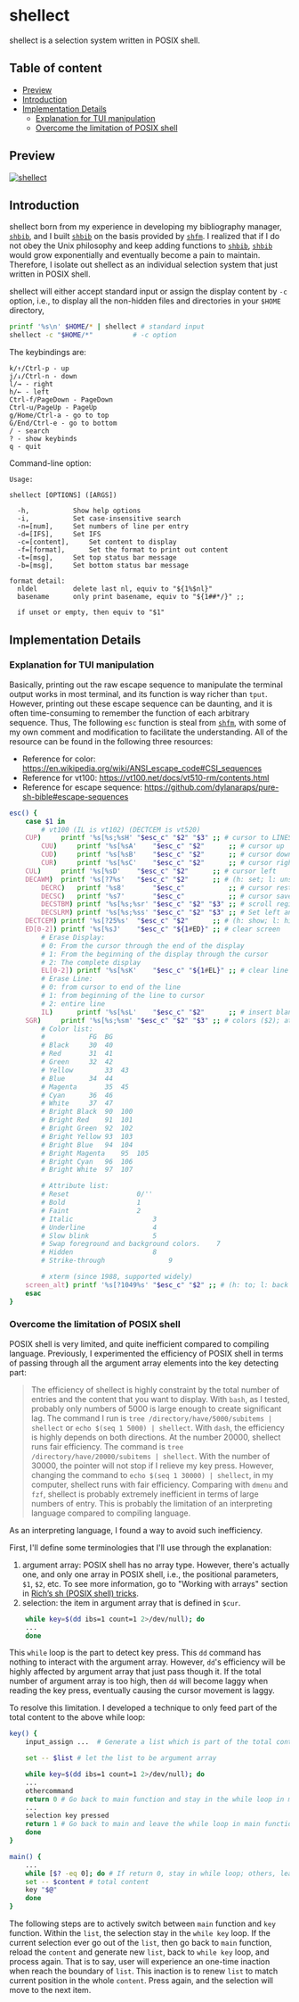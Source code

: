 # shellect

shellect is a selection system written in POSIX shell.

## Table of content


<!-- vim-markdown-toc GFM -->

* [Preview](#preview)
* [Introduction](#introduction)
* [Implementation Details](#implementation-details)
	* [Explanation for TUI manipulation](#explanation-for-tui-manipulation)
	* [Overcome the limitation of POSIX shell](#overcome-the-limitation-of-posix-shell)

<!-- vim-markdown-toc -->

## Preview

[![shellect](https://asciinema.org/a/Cmfl0fJzjY4x3gRGvj5muRgUB.png)](https://asciinema.org/a/Cmfl0fJzjY4x3gRGvj5muRgUB)

## Introduction

shellect born from my experience in developing my bibliography manager, [`shbib`](https://github.com/huijunchen9260/shbib), and I built [`shbib`](https://github.com/huijunchen9260/shbib) on the basis provided by [`shfm`](https://github.com/dylanaraps/shfm). I realized that if I do not obey the Unix philosophy and keep adding functions to [`shbib`](https://github.com/huijunchen9260/shbib), [`shbib`](https://github.com/huijunchen9260/shbib) would grow exponentially and eventually become a pain to maintain. Therefore, I isolate out shellect as an individual selection system that just written in POSIX shell.

shellect will either accept standard input or assign the display content by `-c` option, i.e., to display all the non-hidden files and directories in your `$HOME` directory,

```sh
printf '%s\n' $HOME/* | shellect # standard input
shellect -c "$HOME/*"	       # -c option

```

The keybindings are:

```
k/↑/Ctrl-p - up
j/↓/Ctrl-n - down
l/→ - right
h/← - left
Ctrl-f/PageDown - PageDown
Ctrl-u/PageUp - PageUp
g/Home/Ctrl-a - go to top
G/End/Ctrl-e - go to bottom
/ - search
? - show keybinds
q - quit
```

Command-line option:

```
Usage:

shellect [OPTIONS] ([ARGS])

  -h,			Show help options
  -i,			Set case-insensitive search
  -n=[num],		Set numbers of line per entry
  -d=[IFS],		Set IFS
  -c=[content],		Set content to display
  -f=[format],		Set the format to print out content
  -t=[msg],		Set top status bar message
  -b=[msg],		Set bottom status bar message

format detail:
  nldel			delete last nl, equiv to "${1%$nl}"
  basename		only print basename, equiv to "${1##*/}" ;;

  if unset or empty, then equiv to "$1"
```

## Implementation Details

### Explanation for TUI manipulation

Basically, printing out the raw escape sequence to manipulate the terminal output works in most terminal, and its function is way richer than `tput`.
However, printing out these escape sequence can be daunting, and it is often time-consuming to remember the function of each arbitrary sequence.
Thus, The following `esc` function is steal from [`shfm`](https://github.com/dylanaraps/shfm), with some of my own comment and modification to facilitate the understanding.
All of the resource can be found in the following three resources:

- Reference for color: https://en.wikipedia.org/wiki/ANSI_escape_code#CSI_sequences
- Reference for vt100: https://vt100.net/docs/vt510-rm/contents.html
- Reference for escape sequence: https://github.com/dylanaraps/pure-sh-bible#escape-sequences

```sh
esc() {
    case $1 in
        # vt100 (IL is vt102) (DECTCEM is vt520)
	CUP)     printf '%s[%s;%sH' "$esc_c" "$2" "$3" ;; # cursor to LINES($2), COLUMNS($3)
        CUU)     printf '%s[%sA'    "$esc_c" "$2"      ;; # cursor up
        CUD)     printf '%s[%sB'    "$esc_c" "$2"      ;; # cursor down
        CUR)     printf '%s[%sC'    "$esc_c" "$2"      ;; # cursor right
	CUL)     printf '%s[%sD'    "$esc_c" "$2"      ;; # cursor left
	DECAWM)  printf '%s[?7%s'   "$esc_c" "$2"      ;; # (h: set; l: unset) line wrap
        DECRC)   printf '%s8'       "$esc_c"           ;; # cursor restore
        DECSC)   printf '%s7'       "$esc_c"           ;; # cursor save
        DECSTBM) printf '%s[%s;%sr' "$esc_c" "$2" "$3" ;; # scroll region ($2: top; $3: bottom)
        DECSLRM) printf '%s[%s;%ss' "$esc_c" "$2" "$3" ;; # Set left and right margin
	DECTCEM) printf '%s[?25%s'  "$esc_c" "$2"      ;; # (h: show; l: hide) cursor visible
	ED[0-2]) printf '%s[%sJ'    "$esc_c" "${1#ED}" ;; # clear screen
	    # Erase Display:
	    # 0: From the cursor through the end of the display
	    # 1: From the beginning of the display through the cursor
	    # 2: The complete display
        EL[0-2]) printf '%s[%sK'    "$esc_c" "${1#EL}" ;; # clear line
	    # Erase Line:
	    # 0: from cursor to end of the line
	    # 1: from beginning of the line to cursor
	    # 2: entire line
        IL)      printf '%s[%sL'    "$esc_c" "$2"      ;; # insert blank line
	SGR)     printf '%s[%s;%sm' "$esc_c" "$2" "$3" ;; # colors ($2); attribute ($3)
	    # Color list:
	    # 			FG	BG
	    # Black		30	40
	    # Red		31	41
	    # Green		32	42
	    # Yellow		33	43
	    # Blue		34	44
	    # Magenta		35	45
	    # Cyan		36	46
	    # White		37	47
	    # Bright Black 	90	100
	    # Bright Red	91	101
	    # Bright Green	92	102
	    # Bright Yellow	93	103
	    # Bright Blue	94	104
	    # Bright Magenta	95	105
	    # Bright Cyan	96	106
	    # Bright White	97	107

	    # Attribute list:
	    # Reset					0/''
	    # Bold					1
	    # Faint					2
	    # Italic					3
	    # Underline					4
	    # Slow blink				5
	    # Swap foreground and background colors.	7
	    # Hidden					8
	    # Strike-through				9

        # xterm (since 1988, supported widely)
	screen_alt) printf '%s[?1049%s' "$esc_c" "$2" ;; # (h: to; l: back from) alternate buffer
    esac
}
```

### Overcome the limitation of POSIX shell

POSIX shell is very limited, and quite inefficient compared to compiling language.
Previously, I experimented the efficiency of POSIX shell in terms of passing through all the argument array elements into the key detecting part:

> The efficiency of shellect is highly constraint by the total number of entries and the content that you want to display.
> With `bash`, as I tested, probably only numbers of 5000 is large enough to create significant lag. The command I run is `tree /directory/have/5000/subitems | shellect` or `echo $(seq 1 5000) | shellect`.
> With `dash`, the efficiency is highly depends on both directions. At the number 20000, shellect runs fair efficiency. The command is `tree /directory/have/20000/subitems | shellect`. With the number of 30000, the pointer will not stop if I relieve my key press. However, changing the command to `echo $(seq 1 30000) | shellect`, in my computer, shellect runs with fair efficiency.
> Comparing with `dmenu` and `fzf`, shellect is probably extremely inefficient in terms of large numbers of entry. This is probably the limitation of an interpreting language compared to compiling language.

As an interpreting language, I found a way to avoid such inefficiency.

First, I'll define some terminologies that I'll use through the explanation:

1. argument array: POSIX shell has no array type. However, there's actually one, and only one array in POSIX shell, i.e., the positional parameters, `$1`, `$2`, etc.
To see more information, go to "Working with arrays" section in [Rich’s sh (POSIX shell) tricks](http://www.etalabs.net/sh_tricks.html).
2. selection: the item in argument array that is defined in `$cur`.


```sh
    while key=$(dd ibs=1 count=1 2>/dev/null); do
    ...
    done
```

This `while` loop is the part to detect key press.
This `dd` command has nothing to interact with the argument array.
However, `dd`'s efficiency will be highly affected by argument array that just pass though it.
If the total number of argument array is too high, then `dd` will become laggy when reading the key press, eventually causing the cursor movement is laggy.

To resolve this limitation. I developed a technique to only feed part of the total content to the above while loop:

```sh
key() {
    input_assign ...  # Generate a list which is part of the total content

    set -- $list # let the list to be argument array

    while key=$(dd ibs=1 count=1 2>/dev/null); do
    ...
	othercommand
	return 0 # Go back to main function and stay in the while loop in main function
    ...
	selection key pressed
	return 1 # Go back to main and leave the while loop in main function
    done
}

main() {
    ...
    while [$? -eq 0]; do # If return 0, stay in while loop; others, leave the while loop
	set -- $content	# total content
	key "$@"
    done
}
```

The following steps are to actively switch between `main` function and `key` function.
Within the `list`, the selection stay in the `while key` loop. If the current selection ever go out of the `list`, then go back to `main` function, reload the `content` and generate new `list`, back to `while key` loop, and process again.
That is to say, user will experience an one-time inaction when reach the boundary of `list`.
This inaction is to renew `list` to match current position in the whole `content`.
Press again, and the selection will move to the next item.
